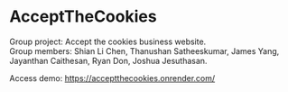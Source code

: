 # AcceptTheCookies
Group project: Accept the cookies business website.\
Group members: Shian Li Chen, Thanushan Satheeskumar, James Yang, Jayanthan Caithesan, Ryan Don, Joshua Jesuthasan.

Access demo: https://acceptthecookies.onrender.com/
